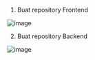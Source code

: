 
1. Buat repository Frontend

![image](https://user-images.githubusercontent.com/40049149/192429026-0ea582ce-434e-4311-bfce-ed647814ee22.png)

2. Buat repository Backend

![image](https://user-images.githubusercontent.com/40049149/192429986-1925654e-3dc3-42b4-995a-435544f5f079.png)






